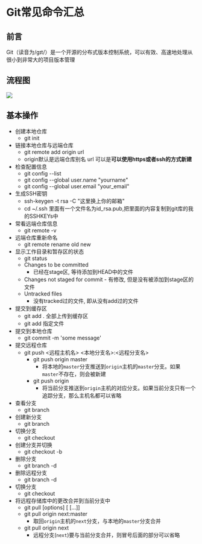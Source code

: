 # Git常见命令汇总

## 前言

Git（读音为/gɪt/）是一个开源的分布式版本控制系统，可以有效、高速地处理从很小到非常大的项目版本管理

<!-- more -->

## 流程图

![](https://p3-juejin.byteimg.com/tos-cn-i-k3u1fbpfcp/a1d538d63559402fbcfd82d68b08061c~tplv-k3u1fbpfcp-watermark.awebp)

## 基本操作

- 创建本地仓库 
  - git init
- 链接本地仓库与远端仓库
  - git remote add  origin url
  - origin默认是远端仓库别名  url 可以是**可以使用https或者ssh的方式新建**
- 检查配置信息
  - git config --list
  - git config --global user.name "yourname"
  - git config --global user.email  "your_email"
- 生成SSH密钥
  - ssh-keygen -t rsa -C "这里换上你的邮箱"
  - cd ~/.ssh 里面有一个文件名为id_rsa.pub,把里面的内容复制到git库的我的SSHKEYs中
- 常看远端仓库信息
  - git remote -v
- 远端仓库重新命名
  - git remote rename old new
- 显示工作目录和暂存区的状态
  -  git status
    - Changes to be committed
      - 已经在stage区, 等待添加到HEAD中的文件
    -  Changes not staged for commit
      - 有修改, 但是没有被添加到stage区的文件
    - Untracked files
      - 没有tracked过的文件, 即从没有add过的文件
- 提交到缓存区
  - git add .  全部上传到缓存区
  - git add   指定文件
- 提交到本地仓库
  - git commit -m 'some message'
- 提交远程仓库
  - git push <远程主机名> <本地分支名>:<远程分支名>
    - git push origin master
      - 将本地的`master`分支推送到`origin`主机的`master`分支。如果`master`不存在，则会被新建
    - git push origin
      - 将当前分支推送到`origin`主机的对应分支。如果当前分支只有一个追踪分支，那么主机名都可以省略
- 查看分支
  - git  branch
- 创建新分支
  - git branch 
- 切换分支
  - git checkout 
- 创建分支并切换
  - git checkout -b 
- 删除分支
  - git branch -d 
- 删除远程分支
  - git branch -d
- 切换分支
  - git checkout
- 将远程存储库中的更改合并到当前分支中
  - git pull [options] [<repository> [<refspec>…]]
  - git pull origin next:master
    - 取回`origin`主机的`next`分支，与本地的`master`分支合并
  - git pull origin next
    - 远程分支(`next`)要与当前分支合并，则冒号后面的部分可以省略

